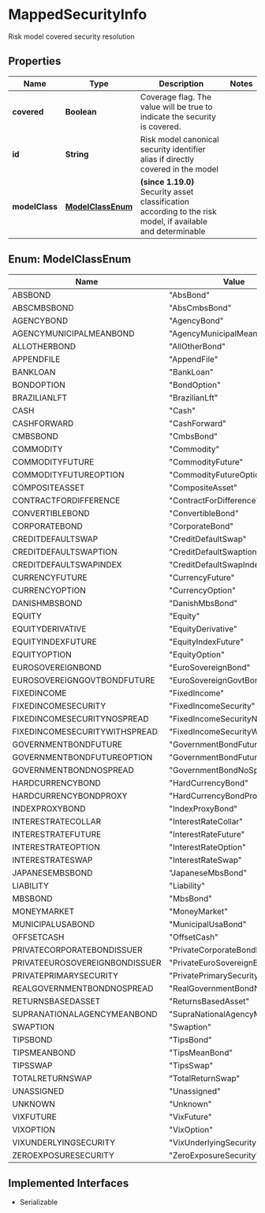 

# MappedSecurityInfo

Risk model covered security resolution

## Properties

Name | Type | Description | Notes
------------ | ------------- | ------------- | -------------
**covered** | **Boolean** | Coverage flag. The value will be true to indicate the security is covered. | 
**id** | **String** | Risk model canonical security identifier alias if directly covered in the model | 
**modelClass** | [**ModelClassEnum**](#ModelClassEnum) | **(since 1.19.0)** Security asset classification according to the risk model, if available and determinable | 



## Enum: ModelClassEnum

Name | Value
---- | -----
ABSBOND | &quot;AbsBond&quot;
ABSCMBSBOND | &quot;AbsCmbsBond&quot;
AGENCYBOND | &quot;AgencyBond&quot;
AGENCYMUNICIPALMEANBOND | &quot;AgencyMunicipalMeanBond&quot;
ALLOTHERBOND | &quot;AllOtherBond&quot;
APPENDFILE | &quot;AppendFile&quot;
BANKLOAN | &quot;BankLoan&quot;
BONDOPTION | &quot;BondOption&quot;
BRAZILIANLFT | &quot;BrazilianLft&quot;
CASH | &quot;Cash&quot;
CASHFORWARD | &quot;CashForward&quot;
CMBSBOND | &quot;CmbsBond&quot;
COMMODITY | &quot;Commodity&quot;
COMMODITYFUTURE | &quot;CommodityFuture&quot;
COMMODITYFUTUREOPTION | &quot;CommodityFutureOption&quot;
COMPOSITEASSET | &quot;CompositeAsset&quot;
CONTRACTFORDIFFERENCE | &quot;ContractForDifference&quot;
CONVERTIBLEBOND | &quot;ConvertibleBond&quot;
CORPORATEBOND | &quot;CorporateBond&quot;
CREDITDEFAULTSWAP | &quot;CreditDefaultSwap&quot;
CREDITDEFAULTSWAPTION | &quot;CreditDefaultSwaption&quot;
CREDITDEFAULTSWAPINDEX | &quot;CreditDefaultSwapIndex&quot;
CURRENCYFUTURE | &quot;CurrencyFuture&quot;
CURRENCYOPTION | &quot;CurrencyOption&quot;
DANISHMBSBOND | &quot;DanishMbsBond&quot;
EQUITY | &quot;Equity&quot;
EQUITYDERIVATIVE | &quot;EquityDerivative&quot;
EQUITYINDEXFUTURE | &quot;EquityIndexFuture&quot;
EQUITYOPTION | &quot;EquityOption&quot;
EUROSOVEREIGNBOND | &quot;EuroSovereignBond&quot;
EUROSOVEREIGNGOVTBONDFUTURE | &quot;EuroSovereignGovtBondFuture&quot;
FIXEDINCOME | &quot;FixedIncome&quot;
FIXEDINCOMESECURITY | &quot;FixedIncomeSecurity&quot;
FIXEDINCOMESECURITYNOSPREAD | &quot;FixedIncomeSecurityNoSpread&quot;
FIXEDINCOMESECURITYWITHSPREAD | &quot;FixedIncomeSecurityWithSpread&quot;
GOVERNMENTBONDFUTURE | &quot;GovernmentBondFuture&quot;
GOVERNMENTBONDFUTUREOPTION | &quot;GovernmentBondFutureOption&quot;
GOVERNMENTBONDNOSPREAD | &quot;GovernmentBondNoSpread&quot;
HARDCURRENCYBOND | &quot;HardCurrencyBond&quot;
HARDCURRENCYBONDPROXY | &quot;HardCurrencyBondProxy&quot;
INDEXPROXYBOND | &quot;IndexProxyBond&quot;
INTERESTRATECOLLAR | &quot;InterestRateCollar&quot;
INTERESTRATEFUTURE | &quot;InterestRateFuture&quot;
INTERESTRATEOPTION | &quot;InterestRateOption&quot;
INTERESTRATESWAP | &quot;InterestRateSwap&quot;
JAPANESEMBSBOND | &quot;JapaneseMbsBond&quot;
LIABILITY | &quot;Liability&quot;
MBSBOND | &quot;MbsBond&quot;
MONEYMARKET | &quot;MoneyMarket&quot;
MUNICIPALUSABOND | &quot;MunicipalUsaBond&quot;
OFFSETCASH | &quot;OffsetCash&quot;
PRIVATECORPORATEBONDISSUER | &quot;PrivateCorporateBondIssuer&quot;
PRIVATEEUROSOVEREIGNBONDISSUER | &quot;PrivateEuroSovereignBondIssuer&quot;
PRIVATEPRIMARYSECURITY | &quot;PrivatePrimarySecurity&quot;
REALGOVERNMENTBONDNOSPREAD | &quot;RealGovernmentBondNoSpread&quot;
RETURNSBASEDASSET | &quot;ReturnsBasedAsset&quot;
SUPRANATIONALAGENCYMEANBOND | &quot;SupraNationalAgencyMeanBond&quot;
SWAPTION | &quot;Swaption&quot;
TIPSBOND | &quot;TipsBond&quot;
TIPSMEANBOND | &quot;TipsMeanBond&quot;
TIPSSWAP | &quot;TipsSwap&quot;
TOTALRETURNSWAP | &quot;TotalReturnSwap&quot;
UNASSIGNED | &quot;Unassigned&quot;
UNKNOWN | &quot;Unknown&quot;
VIXFUTURE | &quot;VixFuture&quot;
VIXOPTION | &quot;VixOption&quot;
VIXUNDERLYINGSECURITY | &quot;VixUnderlyingSecurity&quot;
ZEROEXPOSURESECURITY | &quot;ZeroExposureSecurity&quot;


## Implemented Interfaces

* Serializable


